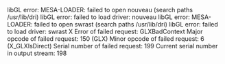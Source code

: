 libGL error: MESA-LOADER: failed to open nouveau (search paths /usr/lib/dri)
libGL error: failed to load driver: nouveau
libGL error: MESA-LOADER: failed to open swrast (search paths /usr/lib/dri)
libGL error: failed to load driver: swrast
X Error of failed request:  GLXBadContext
  Major opcode of failed request:  150 (GLX)
  Minor opcode of failed request:  6 (X_GLXIsDirect)
  Serial number of failed request:  199
  Current serial number in output stream:  198
